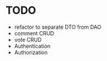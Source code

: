 # TODO

- refactor to separate DTO from DAO
- comment CRUD
- vote CRUD
- Authentication
- Authorization
